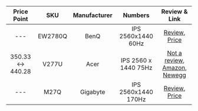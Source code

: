 
Price Point | SKU | Manufacturer | Numbers | Review & Link
 :---: | :---: | :---: | :---: | :---: 
   ---  | EW2780Q | BenQ | IPS 2560x1440 60Hz  | [Review](https://www.digitalcitizen.life/benq-ew2780q-review/), [Price](https://www.amazon.ca/-/fr/BenQ-EW2780Q-Moniteur-divertissement-HDRi/dp/B08412PTXL/ref=sr_1_12?dchild=1&keywords=1440p+144hz+monitor&qid=1611370475&sr=8-1)
 350.33 ↔ 440.28 | V277U | Acer | IPS 2560 x 1440 75Hz | [Not a review](https://www.reddit.com/r/Monitors/comments/alhp4t/acer_v277u_27_ips_1440p_75hz_monitor/), [Amazon](https://www.amazon.ca/-/fr/Acer-V277U-%C3%89cran-FreeSync-haut-parleurs/dp/B07M9V8XNQ/ref=sr_1_16?dchild=1&keywords=1440p+144hz+monitor&qid=1611370475&sr=8-1/), [Newegg](https://www.newegg.ca/acer-v277u-27-qhd/p/N82E16824011270?Description=Acer%20V277U&cm_re=Acer_V277U-_-24-011-270-_-Product)
  ---  | M27Q | Gigabyte | IPS 2560x1440 170Hz | [Review](https://www.rtings.com/monitor/reviews/gigabyte/m27q), [Price](https://www.amazon.ca/gp/product/B08JWCHR5N?tag=rtings-c-mn-20&ie=UTF8&th=1)
